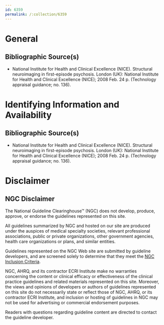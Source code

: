 ```yaml
---
id: 6359
permalink: /:collection/6359
---
```


# General

## Bibliographic Source(s)

- National Institute for Health and Clinical Excellence (NICE). Structural neuroimaging in first-episode psychosis. London (UK): National Institute for Health and Clinical Excellence (NICE); 2008 Feb. 24 p. (Technology appraisal guidance; no. 136).

# Identifying Information and Availability

## Bibliographic Source(s)

- National Institute for Health and Clinical Excellence (NICE). Structural neuroimaging in first-episode psychosis. London (UK): National Institute for Health and Clinical Excellence (NICE); 2008 Feb. 24 p. (Technology appraisal guidance; no. 136).

# Disclaimer

## NGC Disclaimer

The National Guideline Clearinghouse™ (NGC) does not develop, produce, approve, or endorse the guidelines represented on this site.

All guidelines summarized by NGC and hosted on our site are produced under the auspices of medical specialty societies, relevant professional associations, public or private organizations, other government agencies, health care organizations or plans, and similar entities.

Guidelines represented on the NGC Web site are submitted by guideline developers, and are screened solely to determine that they meet the [NGC Inclusion Criteria](/help-and-about/summaries/inclusion-criteria).

NGC, AHRQ, and its contractor ECRI Institute make no warranties concerning the content or clinical efficacy or effectiveness of the clinical practice guidelines and related materials represented on this site. Moreover, the views and opinions of developers or authors of guidelines represented on this site do not necessarily state or reflect those of NGC, AHRQ, or its contractor ECRI Institute, and inclusion or hosting of guidelines in NGC may not be used for advertising or commercial endorsement purposes.

Readers with questions regarding guideline content are directed to contact the guideline developer.

